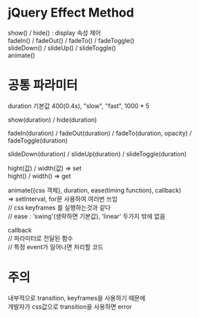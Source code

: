 # jQuery Effect Method

show() / hide() : display 속성 제어  
fadeIn() / fadeOut() / fadeTo() / fadeToggle()  
slideDown() / slideUp() / slideToggle()  
animate()

# 공통 파라미터

duration
기본값 400(0.4s), "slow", "fast", 1000 \* 5

show(duration) / hide(duration)

fadeIn(duration) / fadeOut(duration) / fadeTo(duration, opacity) / fadeToggle(duration)

slideDown(duration) / slideUp(duration) / slideToggle(duration)

hight(값) / width(값) => set  
hight() / width() => get

animate({css 객체}, duration, ease(timing function), callback)  
=> setInterval, for문 사용하여 여러번 쓰임  
// css keyframes 를 실행하는것과 같다  
// ease : 'swing'(생략하면 기본값), 'linear' 두가지 밖에 없음

callback  
// 파라미터로 전달된 함수  
// 특정 event가 일어나면 처리할 코드

# 주의

내부적으로 transition, keyframes을 사용하기 때문에  
개발자가 css값으로 transition을 사용하면 error
